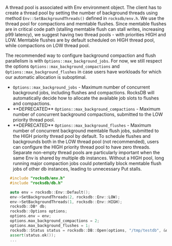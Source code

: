 A thread pool is associated with Env environment object. The client has to create a thread pool by setting the number of background threads using method <code>Env::SetBackgroundThreads()</code> defined in <code>rocksdb/env.h</code>. We use the thread pool for compactions and memtable flushes. Since memtable flushes are in critical code path (stalling memtable flush can stall writes, increasing p99 latency), we suggest having two thread pools - with priorities HIGH and LOW. Memtable flushes are by default scheduled on HIGH thread pool, while compactions on LOW thread pool.

The recommended way to configure background compaction and flush parallelism is with `Options::max_background_jobs`. For now, we still respect the options `Options::max_background_compactions` and `Options::max_background_flushes` in case users have workloads for which our automatic allocation is suboptimal.

<ul>

<li> <code>Options::max_background_jobs</code> - Maximum number of concurrent background jobs, including flushes and compactions. RocksDB will automatically decide how to allocate the available job slots to flushes and compactions. 

<li> **DEPRECATED** <code>Options::max_background_compactions</code> - Maximum number of concurrent background compactions, submitted to the LOW priority thread pool.

<li> **DEPRECATED** <code>Options::max_background_flushes</code> - Maximum number of concurrent background memtable flush jobs, submitted to the HIGH priority thread pool by default. To schedule flushes and backgrounds both in the LOW thread pool (not recommended), users can configure the HIGH priority thread pool to have zero threads. Separate non-empty thread pools are particularly important when the same Env is shared by multiple db instances. Without a HIGH pool, long running major compaction jobs could potentially block memtable flush jobs of other db instances, leading to unnecessary Put stalls.
</ul>

```cpp
  #include "rocksdb/env.h"
  #include "rocksdb/db.h"

  auto env = rocksdb::Env::Default();
  env->SetBackgroundThreads(2, rocksdb::Env::LOW);
  env->SetBackgroundThreads(1, rocksdb::Env::HIGH);
  rocksdb::DB* db;
  rocksdb::Options options;
  options.env = env;
  options.max_background_compactions = 2;
  options.max_background_flushes = 1;
  rocksdb::Status status = rocksdb::DB::Open(options, "/tmp/testdb", &db);
  assert(status.ok());
  ...
```